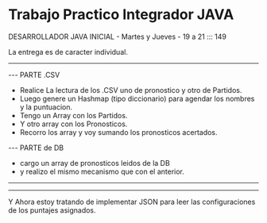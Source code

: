 # Trabajo Practico Integrador JAVA



DESARROLLADOR JAVA INICIAL - Martes y Jueves - 19 a 21 ::: 149

La entrega es de caracter individual.


---------------------------------------------------------------

--- PARTE .CSV
- Realice La lectura de los .CSV uno de pronostico y otro de Partidos.
- Luego genere un Hashmap (tipo diccionario) para agendar los nombres y la puntuacion.
- Tengo un Array  con los Partidos.
- Y otro array con los Pronosticos.
- Recorro los array y voy sumando los pronosticos acertados.

--- PARTE de DB
- cargo un array de pronosticos leidos de la DB
- y realizo el mismo mecanismo que con el anterior.


----------------------------------------------------------------
----------------------------------------------------------------

Y Ahora estoy  tratando de implementar JSON para leer las configuraciones de los puntajes asignados.




 
